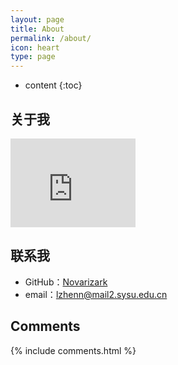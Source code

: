 ```yaml
---
layout: page
title: About
permalink: /about/
icon: heart
type: page
---
```


* content
{:toc}

## 关于我

<iframe src="https://githubbadge.appspot.com/novarizark?s=1" style="border: 0;height: 142px;width: 200px;overflow: hidden;" frameBorder="0"></iframe>

## 联系我

* GitHub：[Novarizark](https://github.com/Novarizark)
* email：lzhenn@mail2.sysu.edu.cn

## Comments

{% include comments.html %}
